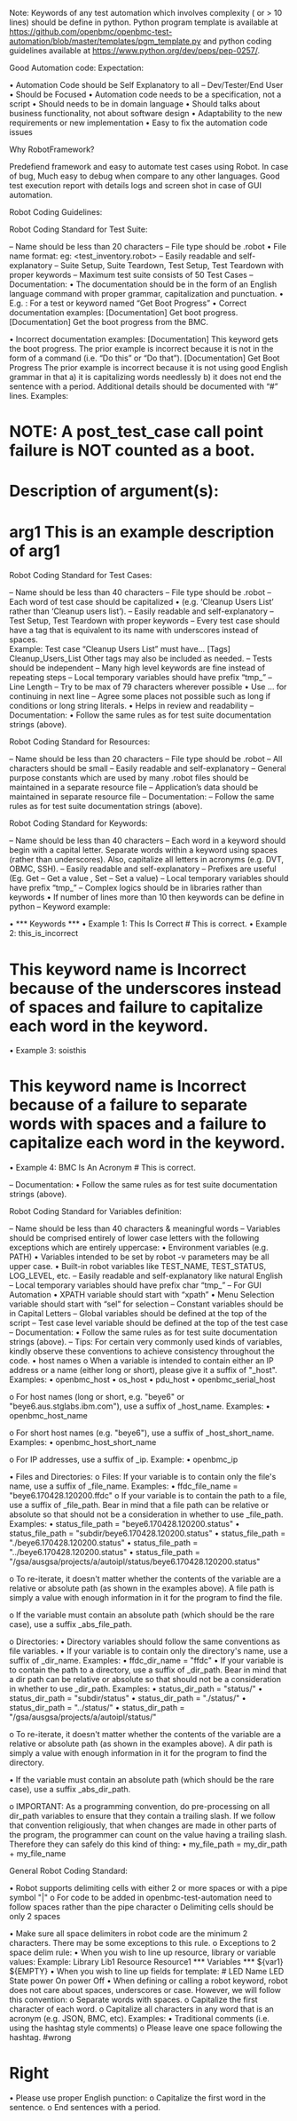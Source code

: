 Note:  Keywords of any test automation which involves complexity  ( or > 10 lines) should be define in python. Python program template is available at https://github.com/openbmc/openbmc-test-automation/blob/master/templates/pgm_template.py and python coding guidelines available at https://www.python.org/dev/peps/pep-0257/.

Good Automation code: Expectation: 

 

•	Automation Code  should be Self Explanatory to all
–	Dev/Tester/End User
•	Should be Focused
•	Automation code needs to be a specification, not a script
•	Should needs to be in domain language
•	Should talks about business functionality, not about software design
•	Adaptability to the new requirements or new implementation
•	Easy to fix the automation code issues 



Why RobotFramework?

Predefiend framework and easy to automate test cases using Robot. In case of bug, Much easy to debug when compare to any other languages.  Good test execution report with details logs and screen shot in case of GUI automation.

Robot Coding Guidelines:

Robot Coding Standard for Test Suite:

–	Name should be less than 20 characters 
–	File type should be .robot
•	File name format: eg: <test_inventory.robot>
–	Easily readable and self-explanatory 
–	Suite Setup, Suite Teardown, Test Setup, Test Teardown with proper keywords
–	Maximum test suite consists of 50 Test Cases
–	Documentation:
•	The documentation should be in the form of an English language command with proper grammar, capitalization and punctuation.
•	E.g. : For a test or keyword named “Get Boot Progress”
•	Correct documentation examples:
[Documentation] Get boot progress.
[Documentation] Get the boot progress from the BMC.

•	Incorrect documentation examples:
[Documentation] This keyword gets the boot progress.
The prior example is incorrect because it is not in the form of a command 
(i.e. “Do this” or “Do that”).
[Documentation] Get Boot Progress
The prior example is incorrect because it is not using good English grammar in that 
a) it is capitalizing words needlessly 
b) it does not end the sentence with a period.
Additional details should be documented with “#” lines.  Examples:
# NOTE: A post_test_case call point failure is NOT counted as a boot.
# Description of argument(s):
# arg1 This is an example description of arg1

Robot Coding Standard for Test Cases:

–	Name should be less than 40 characters 
–	File type should be .robot
–	Each word of test case should be capitalized 
•	(e.g. ‘Cleanup Users List’ rather than ‘Cleanup users list’).
–	Easily readable and self-explanatory 
–	Test Setup, Test Teardown with proper keywords
–	Every test case should have a tag that is equivalent to its name with underscores instead of spaces.  
Example: Test case “Cleanup Users List” must have…
    [Tags]  Cleanup_Users_List
Other tags may also be included as needed.
–	Tests should be independent
–	Many high level keywords are fine instead of repeating steps
–	Local temporary variables should have prefix “tmp_” 
–	Line Length – Try to be max of 79 characters wherever possible
•	Use … for continuing in next line – Agree some places not possible such as long if conditions or long string literals.
•	Helps in review and readability
–	Documentation:
•	Follow the same rules as for test suite documentation strings (above).

Robot Coding Standard for Resources:

–	Name should be less than 20 characters 
–	File type should be .robot
–	All characters should be small
–	Easily readable and self-explanatory 
–	General purpose constants which are used by many .robot files should be maintained in a separate resource file
–	Application’s data should be maintained in separate resource file
–	Documentation:
–	Follow the same rules as for test suite documentation strings (above). 


Robot Coding Standard for Keywords:

–	Name should be less than 40 characters 
–	Each word in a keyword should begin with a capital letter.  Separate words within a keyword using spaces (rather than underscores).  Also, capitalize all letters in acronyms (e.g. DVT, OBMC, SSH).
–	Easily readable and self-explanatory 
–	Prefixes are useful (Eg. Get – Get a value , Set – Set a value)
–	Local temporary variables should have prefix “tmp_” 
–	Complex logics should be in libraries rather than keywords
•	If number of lines more than 10 then keywords can be define in python
–	Keyword example:

•	*** Keywords ***
•	Example 1:  This Is Correct
 	       # This is correct.
•	Example 2:  this_is_incorrect
# This keyword name is Incorrect because of the underscores instead of spaces and failure to capitalize each word in the keyword.
•	Example 3:  soisthis
# This keyword name is Incorrect because of a failure to   separate words with spaces and a failure to capitalize each word in the keyword.
•	Example 4: BMC Is An Acronym
      		      # This is correct.
 
–	Documentation:
•	Follow the same rules as for test suite documentation strings (above). 

Robot Coding Standard for Variables definition:

–	Name should be less than 40 characters & meaningful words
–	Variables should be comprised entirely of lower case letters with the following exceptions which are entirely uppercase:
•	Environment variables (e.g. PATH)
•	Variables intended to be set by robot -v parameters may be all upper case.
•	Built-in robot variables like TEST_NAME, TEST_STATUS, LOG_LEVEL, etc.
–	Easily readable and self-explanatory like natural English 
–	Local temporary variables should have prefix char “tmp_” 
–	For GUI Automation
•	XPATH variable should start with “xpath”
•	Menu Selection variable should start with “sel” for selection
–	Constant variables should be in Capital Letters
–	Global variables should be defined at the top of the script
–	Test case level variable should be defined at the top of the test case
–	Documentation:
•	Follow the same rules as for test suite documentation strings (above). 
–	Tips:
For certain very commonly used kinds of variables, kindly observe these conventions to achieve consistency throughout the code.
•	host names
o	When a variable is intended to contain either an IP address or a name (either long or short), please give it a suffix of "_host".  Examples: 
•	openbmc_host
•	os_host
•	pdu_host
•	openbmc_serial_host
 
o	For host names (long or short, e.g. "beye6" or "beye6.aus.stglabs.ibm.com"), use a suffix of _host_name.  Examples:
•	openbmc_host_name
 
o	For short host names (e.g. "beye6"), use a suffix of _host_short_name.  Examples:
•	openbmc_host_short_name
 
o	For IP addresses, use a suffix of _ip.  Example:
•	openbmc_ip
 
•	Files and Directories: 
o	Files: If your variable is to contain only the file's name, use a suffix of _file_name.  Examples:
•	ffdc_file_name = "beye6.170428.120200.ffdc"
o	If your variable is to contain the path to a file, use a suffix of _file_path.  Bear in mind that a file path can be relative or absolute so that should not be a consideration in whether to use _file_path.  Examples:
•	status_file_path = "beye6.170428.120200.status"
•	status_file_path = "subdir/beye6.170428.120200.status"
•	status_file_path = "./beye6.170428.120200.status"
•	status_file_path = "../beye6.170428.120200.status"
•	status_file_path = "/gsa/ausgsa/projects/a/autoipl/status/beye6.170428.120200.status"
 
o	To re-iterate, it doesn't matter whether the contents of the variable are a relative or absolute path (as shown in the examples above).  A file path is simply a value with enough information in it for the program to find the file.
 
o	If the variable must contain an absolute path (which should be the rare case), use a suffix _abs_file_path.
 
o	Directories: 
•	Directory variables should follow the same conventions as file variables.
•	If your variable is to contain only the directory's name, use a suffix of _dir_name.  Examples:
•	ffdc_dir_name = "ffdc"
•	If your variable is to contain the path to a directory, use a suffix of _dir_path.  Bear in mind that a dir path can be relative or absolute so that should not be a consideration in whether to use _dir_path.  Examples:
•	status_dir_path = "status/"
•	status_dir_path = "subdir/status"
•	status_dir_path = "./status/"
•	status_dir_path = "../status/"
•	status_dir_path = "/gsa/ausgsa/projects/a/autoipl/status/"
 
o	To re-iterate, it doesn't matter whether the contents of the variable are a relative or absolute path (as shown in the examples above).  A dir path is simply a value with enough information in it for the program to find the directory.

•	If the variable must contain an absolute path (which should be the rare case), use a suffix _abs_dir_path.

o	IMPORTANT:  As a programming convention, do pre-processing on all dir_path variables to ensure that they contain a trailing slash.  If we follow that convention religiously, that when changes are made in other parts of the program, the programmer can count on the value having a trailing slash.  Therefore they can safely do this kind of thing:
•	my_file_path = my_dir_path + my_file_name


General Robot Coding Standard:

•	Robot supports delimiting cells with either 2 or more spaces or with a pipe symbol "|"
o	For code to be added in openbmc-test-automation need to follow spaces rather than the pipe character
o	Delimiting cells should be only 2 spaces 

•	Make sure all space delimiters in robot code are the minimum 2 characters.  There may be some exceptions to this rule. 
o	Exceptions to 2 space delim rule: 
•	When you wish to line up resource, library or variable values:
Example:
Library            Lib1
Resource        Resource1
*** Variables ***
${var1}           ${EMPTY}
•	When you wish to line up fields for template:
   	 # LED Name  LED State
       	 power             On
       	 power             Off
•	When defining or calling a robot keyword, robot does not care about spaces, underscores or case.  However, we will follow this convention: 
o	Separate words with spaces.
o	Capitalize the first character of each word.
o	Capitalize all characters in any word that is an acronym (e.g. JSON, BMC, etc).
Examples:
•	Traditional comments (i.e. using the hashtag style comments) 
o	Please leave one space following the hashtag.
#wrong
# Right
•	Please use proper English punction: 
o	Capitalize the first word in the sentence.
o	End sentences with a period.



